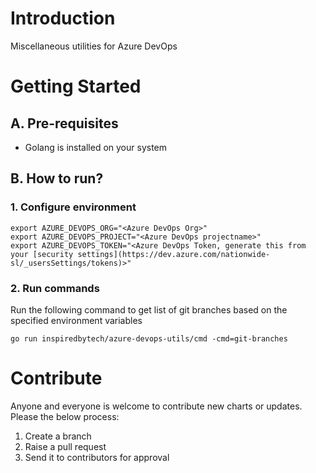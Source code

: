 # Introduction
Miscellaneous utilities for Azure DevOps

# Getting Started
## A. Pre-requisites
* Golang is installed on your system

## B. How to run?
### 1. Configure environment

```
export AZURE_DEVOPS_ORG="<Azure DevOps Org>"
export AZURE_DEVOPS_PROJECT="<Azure DevOps projectname>"
export AZURE_DEVOPS_TOKEN="<Azure DevOps Token, generate this from your [security settings](https://dev.azure.com/nationwide-sl/_usersSettings/tokens)>"
```
### 2. Run commands

Run the following command to get list of git branches based on the specified environment variables
```
go run inspiredbytech/azure-devops-utils/cmd -cmd=git-branches
```

# Contribute
Anyone and everyone is welcome to contribute new charts or updates. Please the below process:

1. Create a branch
2. Raise a pull request
3. Send it to contributors for approval